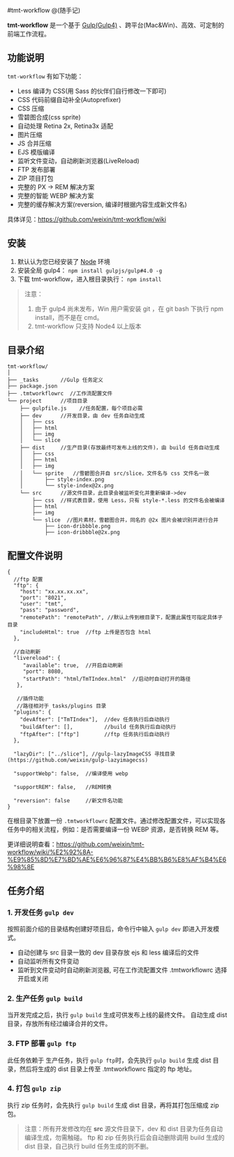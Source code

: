 #tmt-workflow
@(随手记)

**tmt-workflow** 是一个基于 [Gulp(Gulp4)](https://github.com/gulpjs/gulp/tree/4.0) 、跨平台(Mac&Win)、高效、可定制的前端工作流程。

## 功能说明

`tmt-workflow` 有如下功能：
- Less 编译为 CSS(用 Sass 的伙伴们自行修改一下即可)
- CSS 代码前缀自动补全(Autoprefixer)
- CSS 压缩
- 雪碧图合成(css sprite)
- 自动处理 Retina 2x, Retina3x 适配
- 图片压缩
- JS 合并压缩
- EJS 模版编译
- 监听文件变动，自动刷新浏览器(LiveReload)
- FTP 发布部署
- ZIP 项目打包
- 完整的 PX -> REM 解决方案
- 完整的智能 WEBP 解决方案
- 完整的缓存解决方案(reversion, 编译时根据内容生成新文件名)

具体详见：https://github.com/weixin/tmt-workflow/wiki

## 安装

1. 默认认为您已经安装了 [Node](https://nodejs.org/en/) 环境
2. 安装全局 gulp4： `npm install gulpjs/gulp#4.0 -g`
3. 下载 tmt-workflow，进入根目录执行： `npm install`

> 注意：
> 1. 由于 gulp4 尚未发布，Win 用户需安装 git ，在 git bash 下执行 npm install，而不是在 cmd。
> 2. tmt-workflow 只支持 Node4 以上版本

## 目录介绍

```
tmt-workflow/
│
├── _tasks       //Gulp 任务定义
├── package.json
├── .tmtworkflowrc  //工作流配置文件
└── project      //项目目录
    ├── gulpfile.js    //任务配置，每个项目必需
    ├── dev      //开发目录，由 dev 任务自动生成
    │   ├── css
    │   ├── html
    │   ├── img
    │   └── slice
    ├── dist     //生产目录(存放最终可发布上线的文件)，由 build 任务自动生成
    │   ├── css
    │   ├── html
    │   ├── img
    │   └── sprite   //雪碧图合并自 src/slice，文件名与 css 文件名一致
    │       ├── style-index.png
    │       └── style-index@2x.png
    └── src      //源文件目录，此目录会被监听变化并重新编译->dev
        ├── css  //样式表目录，使用 Less，只有 style-*.less 的文件名会被编译
        ├── html
        ├── img
        └── slice  //图片素材，雪碧图合并，同名的 @2x 图片会被识别并进行合并
            ├── icon-dribbble.png
            ├── icon-dribbble@2x.png
```

## 配置文件说明
```
{
  //ftp 配置
  "ftp": {
    "host": "xx.xx.xx.xx",
    "port": "8021",
    "user": "tmt",
    "pass": "password",
    "remotePath": "remotePath", //默认上传到根目录下，配置此属性可指定具体子目录
    "includeHtml": true  //ftp 上传是否包含 html
  },

  //自动刷新
  "livereload": {
     "available": true,  //开启自动刷新
     "port": 8080,
     "startPath": "html/TmTIndex.html"  //启动时自动打开的路径
   },

   //插件功能
   //路径相对于 tasks/plugins 目录
  "plugins": {
    "devAfter": ["TmTIndex"],  //dev 任务执行后自动执行
    "buildAfter": [],          //build 任务执行后自动执行
    "ftpAfter": ["ftp"]        //ftp 任务执行后自动执行
  },

  "lazyDir": ["../slice"], //gulp-lazyImageCSS 寻找目录(https://github.com/weixin/gulp-lazyimagecss)

  "supportWebp": false,  //编译使用 webp

  "supportREM": false,   //REM转换

  "reversion": false     //新文件名功能
}
```
在根目录下放置一份 `.tmtworkflowrc` 配置文件。通过修改配置文件，可以实现各任务中的相关流程，例如：是否需要编译一份 WEBP 资源，是否转换 REM 等。

更详细说明查看：https://github.com/weixin/tmt-workflow/wiki/%E2%92%8A-%E9%85%8D%E7%BD%AE%E6%96%87%E4%BB%B6%E8%AF%B4%E6%98%8E

## 任务介绍

### 1. 开发任务 `gulp dev`
按照前面介绍的目录结构创建好项目后，命令行中输入 `gulp dev` 即进入开发模式。
- 自动创建与 src 目录一致的 dev 目录存放 ejs 和 less 编译后的文件
- 自动监听所有文件变动
- 监听到文件变动时自动刷新浏览器, 可在工作流配置文件 .tmtworkflowrc 选择开启或关闭

### 2. 生产任务 `gulp build`
当开发完成之后，执行 `gulp build` 生成可供发布上线的最终文件。
自动生成 dist 目录，存放所有经过编译合并的文件。

### 3. FTP 部署 `gulp ftp`
此任务依赖于 生产任务，执行 `gulp ftp`时，会先执行 `gulp build` 生成 dist 目录，然后将生成的 dist 目录上传至 .tmtworkflowrc 指定的 ftp 地址。

### 4. 打包 `gulp zip`
执行 zip 任务时，会先执行 `gulp build` 生成 dist 目录，再将其打包压缩成 zip 包。

> 注意：所有开发修改均在 **src** 源文件目录下，dev 和 dist 目录为任务自动编译生成，勿需触碰。
> ftp 和 zip 任务执行后会自动删除调用 build 生成的 dist 目录，自己执行 build 任务生成的则不删。


